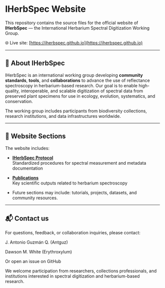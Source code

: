 # IHerbSpec Website

This repository contains the source files for the official website of **IHerbSpec** — the International Herbarium Spectral Digitization Working Group.

🌐 Live site: [https://iherbspec.github.io](https://iherbspec.github.io)

---

## 🌿 About IHerbSpec

IHerbSpec is an international working group developing **community standards**, **tools**, and **collaborations** to advance the use of reflectance spectroscopy in herbarium-based research. Our goal is to enable high-quality, interoperable, and scalable digitization of spectral data from preserved plant specimens for use in ecology, evolution, systematics, and conservation.

The working group includes participants from biodiversity collections, research institutions, and data infrastructures worldwide.

---

## 📄 Website Sections

The website includes:

- **[IHerbSpec Protocol](https://iherbspec.github.io/protocol)**  
  Standardized procedures for spectral measurement and metadata documentation

- **[Publications](https://iherbspec.github.io/publications)**  
  Key scientific outputs related to herbarium spectroscopy

- Future sections may include: tutorials, projects, datasets, and community resources.

---

## 📬 Contact us

For questions, feedback, or collaboration inquiries, please contact:

J. Antonio Guzmán Q. (Antguz)

Dawson M. White (Erythroxylum)

Or open an issue on GitHub

We welcome participation from researchers, collections professionals, and institutions interested in spectral digitization and herbarium-based research.
